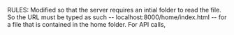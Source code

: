 RULES: Modified so that the server requires an intial folder
to read the file. So the URL must be typed as such 
-- localhost:8000/home/index.html -- for a file that is 
contained in the home folder. For API calls, 